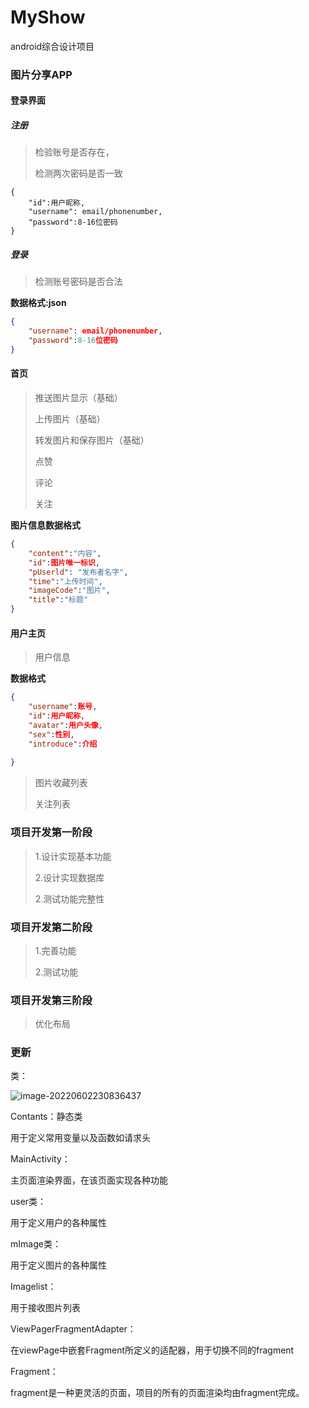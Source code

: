 # MyShow
android综合设计项目
### 图片分享APP

#### 登录界面

##### 注册

>检验账号是否存在，
>
>检测两次密码是否一致

```
{
	"id":用户昵称,
    "username": email/phonenumber,
    "password":8-16位密码
}
```

#####  登录

>检测账号密码是否合法

**数据格式:json** 

```json
{
    "username": email/phonenumber,
    "password":8-16位密码
}
```



#### 首页

> 推送图片显示（基础）
>
> 上传图片（基础）
>
> 转发图片和保存图片（基础） 
>
> 点赞
>
> 评论
>
> 关注

**图片信息数据格式**

```json
{
    "content":"内容",
    "id":图片唯一标识,
    "pUserld": "发布者名字",
    "time":"上传时间",
    "imageCode":"图片",
    "title":"标题"
}
```

#### 用户主页

 >用户信息

**数据格式**

```json
{
    "username":账号,
    "id":用户昵称,
    "avatar":用户头像,
    "sex":性别,
    "introduce":介绍
    
}
```

>图片收藏列表
>
>关注列表



### 项目开发第一阶段

>1.设计实现基本功能
>
>2.设计实现数据库
>
>2.测试功能完整性

### 项目开发第二阶段

>1.完善功能
>
>2.测试功能

### 项目开发第三阶段

>优化布局

### 更新

类：

![image-20220602230836437](H:\AndroidStudioProject\MyShow\image-20220602230836437.png)

Contants：静态类

用于定义常用变量以及函数如请求头

MainActivity：

主页面渲染界面，在该页面实现各种功能

user类：

用于定义用户的各种属性

mImage类：

用于定义图片的各种属性

Imagelist：

用于接收图片列表

ViewPagerFragmentAdapter：

在viewPage中嵌套Fragment所定义的适配器，用于切换不同的fragment

Fragment：

fragment是一种更灵活的页面，项目的所有的页面渲染均由fragment完成。

